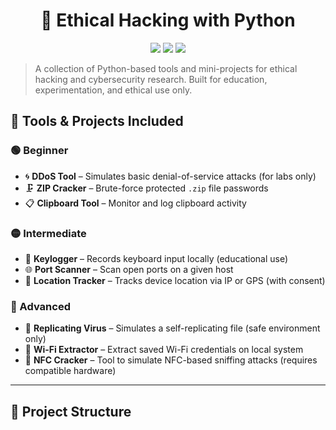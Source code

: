 <h1 align="center">🔐 Ethical Hacking with Python</h1>
<p align="center">
  <img src="https://img.shields.io/github/languages/top/rd-007/Hacking-Tools" />
  <img src="https://img.shields.io/github/stars/rd-007/Hacking-Tools?style=social" />
  <img src="https://img.shields.io/github/license/rd-007/Hacking-Tools" />
</p>

> A collection of Python-based tools and mini-projects for ethical hacking and cybersecurity research. Built for education, experimentation, and ethical use only.


## 🧰 Tools & Projects Included

### 🟢 Beginner

- 🌀 **DDoS Tool** – Simulates basic denial-of-service attacks (for labs only)  
- 🗜️ **ZIP Cracker** – Brute-force protected `.zip` file passwords  
- 📋 **Clipboard Tool** – Monitor and log clipboard activity  

### 🟡 Intermediate

- 🧠 **Keylogger** – Records keyboard input locally (educational use)  
- 🌐 **Port Scanner** – Scan open ports on a given host  
- 📍 **Location Tracker** – Tracks device location via IP or GPS (with consent)

### 🔴 Advanced

- 🦠 **Replicating Virus** – Simulates a self-replicating file (safe environment only)  
- 📶 **Wi-Fi Extractor** – Extract saved Wi-Fi credentials on local system  
- 📳 **NFC Cracker** – Tool to simulate NFC-based sniffing attacks (requires compatible hardware)

---

## 📁 Project Structure

